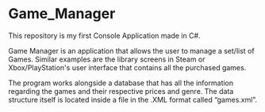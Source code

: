 # Game_Manager
This repository is my first Console Application made in C#.

Game Manager is an application that allows the user to manage a set/list of Games. Similar examples are the library screens in Steam or Xbox/PlayStation's user interface that contains all the purchased games.

The program works alongside a database that has all the information regarding the games and their respective prices and genre. The data structure itself is located inside a file in the .XML format called “games.xml”.

